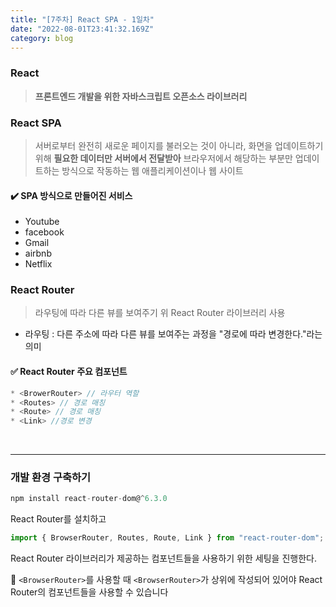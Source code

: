 ```yaml
---
title: "[7주차] React SPA - 1일차"
date: "2022-08-01T23:41:32.169Z"
category: blog
---
```


###  React

> **프론트엔드 개발을 위한 자바스크립트 오픈소스 라이브러리**

### React SPA

> 서버로부터 완전히 새로운 페이지를 불러오는 것이 아니라, 화면을 업데이트하기 위해 **필요한 데이터만 서버에서 전달받아** 브라우저에서 해당하는 부분만 업데이트하는 방식으로 작동하는 웹 애플리케이션이나 웹 사이트

#### ✔️ SPA 방식으로 만들어진 서비스

* Youtube
* facebook
* Gmail
* airbnb
* Netflix

### React Router

> 라우팅에 따라 다른 뷰를 보여주기 위 React Router 라이브러리 사용

* 라우팅 : 다른 주소에 따라 다른 뷰를 보여주는 과정을 "경로에 따라 변경한다."라는 의미

#### ✅ React Router 주요 컴포넌트
```js
* <BrowerRouter> // 라우터 역할
* <Routes> // 경로 매칭
* <Route> // 경로 매칭
* <Link> //경로 변경
```

<br>

***

### 개발 환경 구축하기

```js
npm install react-router-dom@^6.3.0
```

React Router를 설치하고

```js
import { BrowserRouter, Routes, Route, Link } from "react-router-dom";
```

React Router 라이브러리가 제공하는 컴포넌트들을 사용하기 위한 세팅을 진행한다.

📍 `<BrowserRouter>`를 사용할 때 `<BrowserRouter>`가 상위에 작성되어 있어야 React Router의 컴포넌트들을 사용할 수 있습니다